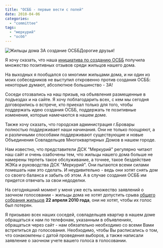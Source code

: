 ```yaml
---
title: "ОСББ - первые вести с полей"
date: 2010-04-06
categories: 
  - "committee"
tags: 
  - "меркурий"
  - "осбб"
---
```


![Жильцы дома ЗА создание ОСББ](/wp-content/uploads/2010/04/ОСББ.jpg "Жильцы дома ЗА создание ОСББ")Дорогие друзья!

Я хочу сказать, что наша [инициатива по созданию ОСББ](http://shevchenko4a.brovary.org/osbb-sozdanie-initsiativnoy-gruppy/) получила множество позитивных отзывов среди жильцов нашего дома.

На выходных я пообщался со многими жильцами дома, и ни один из моих собеседников не выступил откровенно против создания ОСББ: некоторые думают, абсолютное большинство - ЗА!

Соседи отозвались на наш призыв, на объявления размещенные в подъездах и на сайте. Я хочу поблагодарить всех, с кем мы сегодня договорились о встрече, кто приехал только для того, чтобы поддержать идею создания ОСББ, поддержать те позитивные изменения, которые намечаются в нашем доме.

Также хочу сказать, что городская администрация г.Бровары полностью поддерживает наши начинания. Они не только поощряют, а и различными способами поддерживают существующие и новые Объединения Совладельцев Многоквартирных Домов в нашем городе.

Нам известно, что представители ДСК "Меркурий" регулярно читают наш сайт и очень озабочены тем, что жильцы нашего дома больше не намерены терпеть такое обслуживание, а точнее, такое бездействие ЖЭКа и руководства ДСК "Меркурий". Они пытаются всеми силами помешать нам это сделать. И неудивительно - ведь они хотят снять дом со своего баланса и забыть об этом. А в случае создания ОСББ <!--more-->им придется отвечать за свои недоделки.

На сегодняшний момент у меня уже есть множество заявлений о заочном голосовании - жильцы дома не хотят допустить срыва [общего собрания жильцов](http://shevchenko4a.brovary.org/osbb-obshchee-sobranie-zhiltsov/) **22 апреля 2010 года**, они не хотят, чтобы их голос был потерян.

Я призываю всех наших соседей, совладельцев квартир в нашем доме обращаться к нам по телефонам, указанным в объявлениях, обращаться через сайт - нам обязательно необходимо со всеми Вами встретиться до голосования. Необходимо, чтобы Вы расписались о том, что ознакомлены с датой проведения выборов, а также написали заявление о заочном учете вашего голоса в голосовании.
